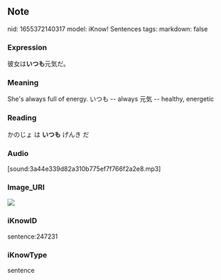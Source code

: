 ## Note
nid: 1655372140317
model: iKnow! Sentences
tags: 
markdown: false

### Expression
彼女は<b>いつも</b>元気だ。

### Meaning
She's always full of energy.
いつも -- always
元気 -- healthy, energetic

### Reading
かのじょ は <b>いつも</b> げんき だ

### Audio
[sound:3a44e339d82a310b775ef7f766f2a2e8.mp3]

### Image_URI
<img src="3e31b0c49d394dc86d34fa5bd96643c7.jpg">

### iKnowID
sentence:247231

### iKnowType
sentence
